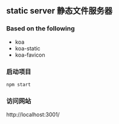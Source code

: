 ## static server 静态文件服务器
### Based on the following
* koa
* koa-static
* koa-favicon

### 启动项目
```
npm start
```

### 访问网站

http://localhost:3001/